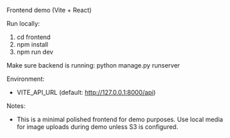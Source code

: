 Frontend demo (Vite + React)

Run locally:

1. cd frontend
2. npm install
3. npm run dev

Make sure backend is running: python manage.py runserver

Environment:
- VITE_API_URL (default: http://127.0.0.1:8000/api)

Notes:
- This is a minimal polished frontend for demo purposes. Use local media for image uploads during demo unless S3 is configured.
